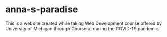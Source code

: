 # anna-s-paradise
This is a website created while taking Web Development course offered by University of Michigan through Coursera, during the COVID-19 pandemic.
